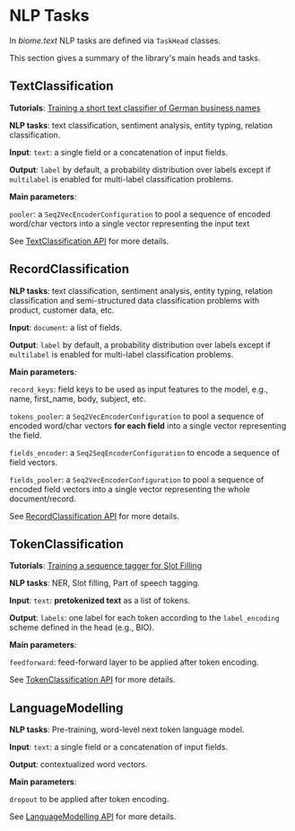 # NLP Tasks

In *biome.text* NLP tasks are defined via ``TaskHead`` classes. 

This section gives a summary of the library's main heads and tasks.

## TextClassification

**Tutorials**: [Training a short text classifier of German business names](../tutorials/Training_a_text_classifier.md)

**NLP tasks**: text classification, sentiment analysis, entity typing, relation classification.

**Input**: `text`: a single field or a concatenation of input fields.

**Output**: `label` by default, a probability distribution over labels except if `multilabel` is enabled for multi-label classification problems. 

**Main parameters**: 

`pooler`: a `Seq2VecEncoderConfiguration` to pool a sequence of encoded word/char vectors into a single vector representing the input text                                                                                                                                                                                                                                                               


See [TextClassification API](../../api/biome/text/modules/heads/classification/text_classification.md#textclassification) for more details.

## RecordClassification

**NLP tasks**: text classification, sentiment analysis, entity typing, relation classification and semi-structured data classification problems with product, customer data, etc.  

**Input**: `document`: a list of fields. 

**Output**: `label` by default, a probability distribution over labels except if `multilabel` is enabled for multi-label classification problems. 

**Main parameters**: 

`record_keys`: field keys to be used as input features to the model, e.g., name, first_name, body, subject, etc.

`tokens_pooler`: a `Seq2VecEncoderConfiguration` to pool a sequence of encoded word/char vectors **for each field** into a single vector representing the field. 

`fields_encoder`: a `Seq2SeqEncoderConfiguration` to encode a sequence of field vectors. 

`fields_pooler`: a `Seq2VecEncoderConfiguration` to pool a sequence of encoded field vectors into a single vector representing the whole document/record.                                                                                                                                                                                                                                                           

See [RecordClassification API](../../api/biome/text/modules/heads/classification/record_classification.md#recordclassification) for more details.

##  TokenClassification        


**Tutorials**: [Training a sequence tagger for Slot Filling](../tutorials/Training_a_sequence_tagger_for_Slot_Filling.md)   
   
**NLP tasks**: NER, Slot filling, Part of speech tagging.
  
**Input**: `text`: **pretokenized text** as a list of tokens.

**Output**: `labels`: one label for each token according to the `label_encoding` scheme defined in the head (e.g., BIO).
                                                                                                                                                                                                                                                                                                                                            
**Main parameters**: 

`feedforward`: feed-forward layer to be applied after token encoding.    

See [TokenClassification API](../../api/biome/text/modules/heads/token_classification.md#tokenclassification) for more details.

##  LanguageModelling 
    
**NLP tasks**: Pre-training, word-level next token language model.  

**Input**: `text`: a single field or a concatenation of input fields.
    
**Output**: contextualized word vectors.
                                                                                                                                                                                                                                                     
**Main parameters**: 

`dropout` to be applied after token encoding.   


See [LanguageModelling API](../../api/biome/text/modules/heads/language_modelling.md#languagemodelling) for more details.


